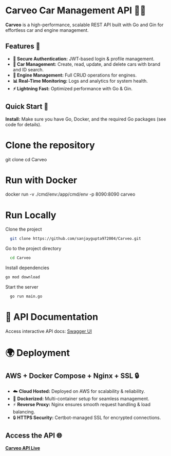 # Carveo Car Management API 🚗💨

**Carveo** is a high-performance, scalable REST API built with Go and Gin for effortless car and engine management.

## Features 🚀
- **🔐 Secure Authentication:** JWT-based login & profile management.
- **🚗 Car Management:** Create, read, update, and delete cars with brand and ID search.
- **🔧 Engine Management:** Full CRUD operations for engines.
- **📊 Real-Time Monitoring:** Logs and analytics for system health.
- **⚡ Lightning Fast:** Optimized performance with Go & Gin.

## Quick Start 🏁

**Install:** Make sure you have Go, Docker, and the required Go packages (see code for details).
# Clone the repository

git clone <repository-url>
cd Carveo

# Run with Docker
docker run -v ./cmd/env:/app/cmd/env -p 8090:8090 carveo

# Run Locally

Clone the project



```bash
  git clone https://github.com/sanjaygupta972004/Carveo.git
```

Go to the project directory

```bash
  cd Carveo
```

Install dependencies


  ```bash
  go mod download
  ```



Start the server

```bash
  go run main.go
```

# 📖 API Documentation

Access interactive API docs: [Swagger UI](https://carveo.site/swagger/index.html)

# 🌍 Deployment

## AWS + Docker Compose + Nginx + SSL 🔒

- ☁️ **Cloud Hosted:** Deployed on AWS for scalability & reliability.
- 🐳 **Dockerized:** Multi-container setup for seamless management.
- ⚡ **Reverse Proxy:** Nginx ensures smooth request handling & load balancing.
- 🔒 **HTTPS Security:** Certbot-managed SSL for encrypted connections.

## Access the API 🌐
[**Carveo API Live**](https://carveo.site/health)

